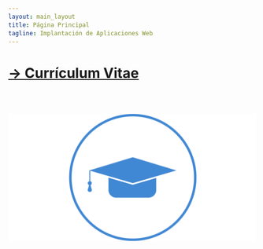 ```yaml
---
layout: main_layout
title: Página Principal
tagline: Implantación de Aplicaciones Web
--- 
```


# [→ Currículum Vitae](about)

<br><br>

<a href="https://fjmh.github.io/about">![img de cv3](images/curriculum-3.png)</a>

<br><br><br>
